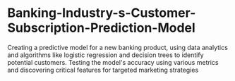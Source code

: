 # Banking-Industry-s-Customer-Subscription-Prediction-Model
Creating a predictive model for a new banking product, using data analytics and algorithms like logistic regression and decision trees to identify potential customers. Testing the model's accuracy using various metrics and discovering critical features for targeted marketing strategies
